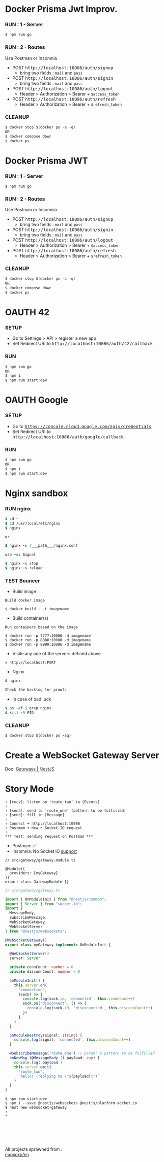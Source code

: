 <!------------  ------------>



<!------------ Docker Prisma JWT IMPROV ------------>

# Docker Prisma Jwt Improv. 
### RUN : 1 - Server
```c
$ npm run go
```
### RUN : 2 - Routes
Use Postman or Insomnia
- POST <kbd>http://localhost:10086/auth/signup</kbd>
  - bring two fields : `mail` and `pass`
- POST <kbd>http://localhost:10086/auth/signin</kbd>
  - bring two fields : `mail` and `pass`
- POST <kbd>http://localhost:10086/auth/logout</kbd>
  - Header > Authorization > Bearer + `$access_token`
- POST <kbd>http://localhost:10086/auth/refresh</kbd>
  - Header > Authorization > Bearer + `$refresh_token`
### CLEANUP 
```c
$ docker stop $(docker ps -a -q)
OR
$ docker compose down
$ docker ps
``` 

<!------------ Docker Prisma JWT ------------>

# Docker Prisma JWT 
### RUN : 1 - Server
```c
$ npm run go
```
### RUN : 2 - Routes
Use Postman or Insomnia
- POST <kbd>http://localhost:10086/auth/signup</kbd>
  - bring two fields : `mail` and `pass`
- POST <kbd>http://localhost:10086/auth/signin</kbd>
  - bring two fields : `mail` and `pass`
- POST <kbd>http://localhost:10086/auth/logout</kbd>
  - Header > Authorization > Bearer + `$access_token`
- POST <kbd>http://localhost:10086/auth/refresh</kbd>
  - Header > Authorization > Bearer + `$refresh_token`
### CLEANUP 
```c
$ docker stop $(docker ps -a -q)
OR
$ docker compose down
$ docker ps
``` 


<!------------ OAUTH 42 ------------>

# OAUTH 42 
### SETUP
- Go to Settings > API > register a new app
- Set Redirect URI to <kbd>http://localhost:10086/auth/42/callback</kbd>
### RUN
```c
$ npm run go
OR
$ npm i
$ npm run start:dev
```

<!------------ OAUTH Google ------------>

# OAUTH Google 
### SETUP
- Go to <kbd>https://console.cloud.google.com/apis/credentials</kbd>
- Set Redirect URI to <kbd>http://localhost:10086/auth/google/callback</kbd>
### RUN
```c
$ npm run go
OR
$ npm i
$ npm run start:dev
```


<!------------ NGINX ------------>

# Nginx sandbox
### RUN nginx
```j
$ cd ~
$ cd /usr/local/etc/nginx
$ nginx

or

$ nginx -c /___path___/nginx.conf 
```
```j
use -s: Signal

$ nginx -s stop
$ nginx -s reload
```

### TEST Bouncer
- Build image
```
Build docker image 

$ docker build . -t imagename
```
- Build container(s)
```
Run containers based on the image

$ docker run -p 7777:10086 -d imagename
$ docker run -p 8888:10086 -d imagename
$ docker run -p 9999:10086 -d imagename
```
- Visite any one of the servers defined above
```
> http://localhost:PORT
```
- Nginx 
```j
$ nginx

Check the backlog for proofs
```
- In case of bad luck
```j
$ ps -ef | grep nginx
$ kill -9 PID
```
### CLEANUP 
```j
$ docker stop $(docker ps -aq)  
```

# Create a WebSocket Gateway Server
Doc: [Gateways | NestJS](https://docs.nestjs.com/websockets/gateways)

# Story Mode

```
↑ [recv]: listen on 'route_two' in [Events]
↑ 
↑ [send]: send to 'route_one' (pattern to be fulfilled)
↑ [send]: fill in [Message] 
↑ 
↑ Connect ➜ http://localhost:10086
↑ Postman ➜ New ➜ Socket.IO request
↑
*** Test: sending request on Postman ***
```
- Postman: ✅ 
- Insomnia: No Socket IO [support](https://github.com/Kong/insomnia/issues/5884) 
```sc
// src/gateway/gateway.module.ts

@Module({
  providers: [myGateway]
})
export class GatewayModule {}
```
```ts
// src/gateway/gateway.ts

import { OnModuleInit } from "@nestjs/common";
import { Server } from "socket.io";
import {
  MessageBody,
  SubscribeMessage,
  WebSocketGateway,
  WebSocketServer 
} from "@nestjs/websockets";

@WebSocketGateway()
export class myGateway implements OnModuleInit {

  @WebSocketServer()
  server: Server

  private connCount: number = 0
  private disconnCount: number = 0

  onModuleInit() {
    this.server.on(
      'connection',
      (sock) => {
        console.log(sock.id, 'connected', this.connCount++)
        sock.on('disconnect', () => {
          console.log(sock.id, 'disconnected', this.disconnCount++)
        })
      }
    )
  }

  onModuleDestroy(signal: string) {
    console.log(signal, 'connected', this.disconnCount++)
  }

  @SubscribeMessage('route_one') // param: a pattern to be fulfilled
  onNewMsg (@MessageBody () payload: any) {
    console.log( payload )
    this.server.emit(
      'route_two',
      `hello! (replying to \"${payload}\")`
    )
  }
}
```
```
$ npm run start:dev
$ npm i --save @nestjs/websockets @nestjs/platform-socket.io
$ nest new websocket-gateway
↑
*
```



<!------------ FOOTNOTE ------------>

# &#8203;
All projects sprawned from : \
[nuoxoxo/nn](https://github.com/nuoxoxo/nn)
